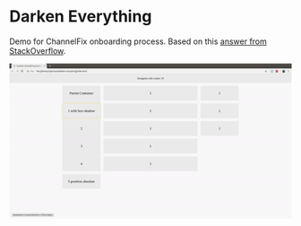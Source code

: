 Darken Everything
=================
Demo for ChannelFix onboarding process. Based on this [answer from StackOverflow](https://stackoverflow.com/a/41902949).

![preview](preview.gif)
